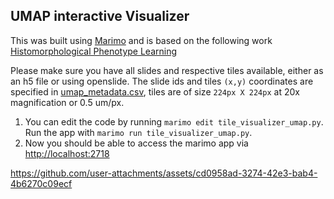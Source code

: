 ## UMAP interactive Visualizer
This was built using [Marimo](https://github.com/marimo-team/marimo) and is based on the following work [Histomorphological Phenotype Learning](https://github.com/AdalbertoCq/Histomorphological-Phenotype-Learning/tree/master)

Please make sure you have all slides and respective tiles available, either as an h5 file or using openslide. The slide ids and tiles `(x,y)` coordinates are specified in [umap_metadata.csv](visualization_tool/umap_metadata.csv), tiles are of size `224px X 224px` at 20x magnification or 0.5 um/px.

1. You can edit the code by running `marimo edit tile_visualizer_umap.py`. Run the app with `marimo run tile_visualizer_umap.py`. 
2. Now you should be able to access the marimo app via [http://localhost:2718](http://localhost:2718/)

https://github.com/user-attachments/assets/cd0958ad-3274-42e3-bab4-4b6270c09ecf
